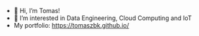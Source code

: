 - 👋 Hi, I’m Tomas!
- 👀 I’m interested in Data Engineering, Cloud Computing and IoT
- My portfolio: https://tomaszbk.github.io/

<!---
kukelia/kukelia is a ✨ special ✨ repository because its `README.md` (this file) appears on your GitHub profile.
You can click the Preview link to take a look at your changes.
--->
